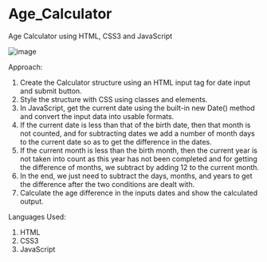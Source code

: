 # Age_Calculator
Age Calculator using HTML, CSS3 and JavaScript

![image](https://github.com/RenuckaM/Age_Calculator/assets/147283564/b58de47b-dd86-4353-8e1f-814e8326fd68)

Approach:
1.	Create the Calculator structure using an HTML input tag for date input and submit button.
2.	Style the structure with CSS using classes and elements.
3.	In JavaScript, get the current date using the built-in new Date() method and convert the input data into usable formats.
4.	If the current date is less than that of the birth date, then that month is not counted, and for subtracting dates we add a number of month days to the current date so as to get the difference in the dates.
5.	If the current month is less than the birth month, then the current year is not taken into count as this year has not been completed and for getting the difference of months, we subtract by adding 12 to the current month.
6.	In the end, we just need to subtract the days, months, and years to get the difference after the two conditions are dealt with.
7.	Calculate the age difference in the inputs dates and show the calculated output.

Languages Used:
1. HTML
2. CSS3
3. JavaScript


